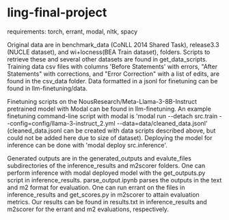# ling-final-project

requirements:
torch, errant, modal, nltk, spacy

Original data are in benchmark_data (CoNLL 2014 Shared Task), release3.3 (NUCLE dataset), and wi+locness(BEA Train dataset), folders. Scripts to retrieve these and several other datasets are found in get_data_scripts. Training data csv files with columns 'Before Statements' with errors, "After Statements" with corrections, and "Error Correction" with a list of edits, are found in the csv_data folder. Data formatted in a jsonl for finetuning can be found in llm-finetuning/data. 

Finetuning scripts on the NousResearch/Meta-Llama-3-8B-Instruct pretrained model with Modal can be found in llm-finetuning. An example finetuning command-line script with modal is 'modal run --detach src.train --config=config/llama-3-instruct_2.yml --data=data/cleaned_data.jsonl' (cleaned_data.jsonl can be created with data scripts described above, but could not be added here due to size of dataset). Deploying the model for inference can be done with 'modal deploy src.inference'.

Generated outputs are in the generated_outputs and evalute_files subdirectories of the inference_results and m2scorer folders. One can perform inference with modal deployed model with the get_outputs.py script in inference_results. parse_output.ipynb parses the outputs in the text and m2 format for evaluation. One can run errant on the files in inference_results and get_scores.py in m2scorer to attain evaluation metrics. Our results can be found in results.txt in inference_results and m2scorer for the errant and m2 evaluations, respectively.